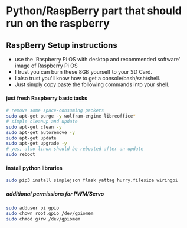 # Python/RaspBerry part that should run on the raspberry

## RaspBerry Setup instructions
- use the 'Raspberry Pi OS with desktop and recommended software' image of Raspberry Pi OS
- I trust you can burn these 8GB yourself to your SD Card.
- I also trust you'll know how to get a console/bash/ssh/shell.
- Just simply copy paste the following commands into your shell.

#### just fresh Raspberry basic tasks
```bash
# remove some space-consuming packets
sudo apt-get purge -y wolfram-engine libreoffice*
# simple cleanup and update
sudo apt-get clean -y
sudo apt-get autoremove -y
sudo apt-get update
sudo apt-get upgrade -y
# yes, also linux should be rebooted after an update
sudo reboot
```


#### install python libraries
```bash
sudo pip3 install simplejson flask yattag hurry.filesize wiringpi 
```

##### additional permissions for PWM/Servo
```bash
sudo adduser pi gpio
sudo chown root.gpio /dev/gpiomem
sudo chmod g+rw /dev/gpiomem
```